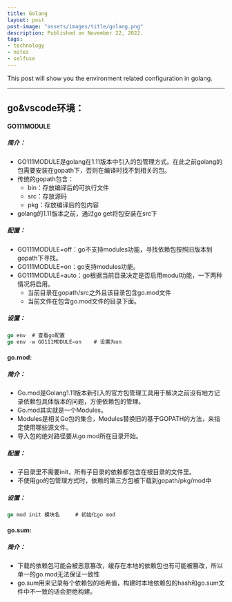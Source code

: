 ```yaml
---
title: Golang
layout: post
post-image: "assets/images/title/golang.png"
description: Published on November 22, 2022.
tags:
- technology
- notes
- selfuse
---
```


This post will show you the environment related configuration in golang.

---

## go&vscode环境：

#### GO111MODULE

##### 简介：

- GO111MODULE是golang在1.11版本中引入的包管理方式。在此之前golang的包需要安装在gopath下，否则在编译时找不到相关的包。
- 传统的gopath包含：
  - bin：存放编译后的可执行文件
  - src：存放源码
  - pkg：存放编译后的包内容
- golang的1.11版本之前，通过go get将包安装在src下

##### 配置：

- GO111MODULE=off：go不支持modules功能，寻找依赖包按照旧版本到gopath下寻找。
- GO111MODULE=on：go支持modules功能。
- GO111MODULE=auto：go根据当前目录决定是否启用modul功能，一下两种情况将启用。
  - 当前目录在gopath/src之外且该目录包含go.mod文件
  - 当前文件在包含go.mod文件的目录下面。

##### 设置：

```go
go env	# 查看go配置
go env -w GO111MODULE=on	# 设置为on
```

#### go.mod:

##### 简介：

- Go.mod是Golang1.11版本新引入的官方包管理工具用于解决之前没有地方记录依赖包具体版本的问题，方便依赖包的管理。
- Go.mod其实就是一个Modules。
- Modules是相关Go包的集合，Modules替换旧的基于GOPATH的方法，来指定使用哪些源文件。
- 导入包的绝对路径要从go.mod所在目录开始。

##### 配置：

- 子目录里不需要init，所有子目录的依赖都包含在根目录的文件里。
- 不使用go的包管理方式时，依赖的第三方包被下载到gopath/pkg/mod中

##### 设置：

```go
go mod init 模块名		# 初始化go mod
```

#### go.sum:

##### 简介：

- 下载的依赖包可能会被恶意篡改，缓存在本地的依赖包也有可能被篡改，所以单一的go.mod无法保证一致性
- go.sum用来记录每个依赖包的哈希值，构建时本地依赖包的hash和go.sum文件中不一致的话会拒绝构建。


